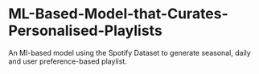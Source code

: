 # ML-Based-Model-that-Curates-Personalised-Playlists
An MI-based model using the Spotify Dataset to generate seasonal, daily and user preference-based playlist.
